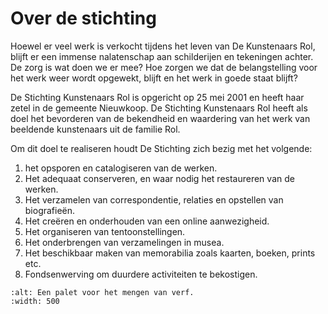 # Over de stichting

Hoewel er veel werk is verkocht tijdens het leven van De Kunstenaars Rol, blijft er een immense nalatenschap aan schilderijen en tekeningen achter.
De zorg is wat doen we er mee? Hoe zorgen we dat de belangstelling voor het werk weer wordt opgewekt, blijft en het werk in goede staat blijft?

De Stichting Kunstenaars Rol is opgericht op 25 mei 2001 en heeft haar zetel in de gemeente Nieuwkoop. De Stichting Kunstenaars Rol heeft als doel het bevorderen van de bekendheid en waardering van het werk van beeldende kunstenaars uit de familie Rol.

Om dit doel te realiseren houdt De Stichting zich bezig met het volgende:

1. het opsporen en catalogiseren van de werken.
2. Het adequaat conserveren, en waar nodig het restaureren van de werken.
3. Het verzamelen van correspondentie, relaties en opstellen van biografieën.
4. Het creëren en onderhouden van een online aanwezigheid.
5. Het  organiseren van tentoonstellingen.
6. Het onderbrengen van verzamelingen in musea.
7. Het beschikbaar maken van memorabilia zoals kaarten, boeken, prints etc.
8. Fondsenwerving om duurdere activiteiten te bekostigen.

```{figure} images/palet.bmp
:alt: Een palet voor het mengen van verf.
:width: 500
```

<!-- ## Contact -->

<!-- ## ANBI status -->
